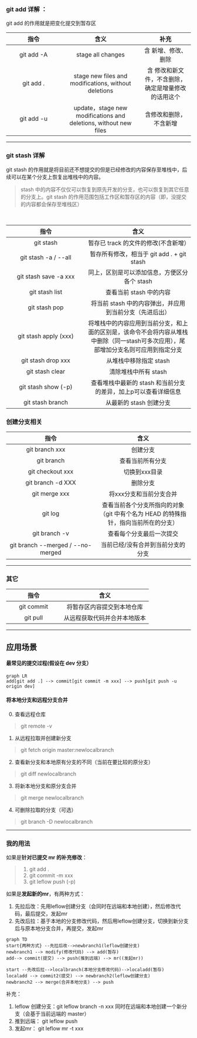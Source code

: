 ### git add 详解 ：
git add 的作用就是把变化提交到暂存区

|指令|含义|补充|
|:-:|:-:|:-:|
|<div style="width: 100pt">git add -A</div>|stage all changes|含 新增、修改、删除|
|git add .|stage new files and modifications, without deletions|含 修改和新文件，不含删除，确定是增量修改的话用这个|
 |git add -u|update，stage new modifications and deletions, without new files|含修改和删除，不含新增|
    

---

### git stash 详解

git stash 的作用就是将目前还不想提交的但是已经修改的内容保存至堆栈中，后续可以在某个分支上恢复出堆栈中的内容。

> stash 中的内容不仅仅可以恢复到原先开发的分支，也可以恢复到其它任意的分支上。git stash 的作用范围包括工作区和暂存区的内容（即，没提交的内容都会保存至堆栈区）

<br>    

|指令|含义|
|:-:|:-:|
|<div style="width: 150pt">git stash</div>|暂存已 track 的文件的修改(不含新增）|
|git stash -a / --all|暂存所有修改，相当于 git add . + git stash|
|git stash save -a xxx|同上，区别是可以添加信息，方便区分各个 stash|
|git stash list|查看当前 stash 中的内容|
|git stash pop|将当前 stash 中的内容弹出，并应用到当前分支（先进后出）|
|git stash apply (xxx)|将堆栈中的内容应用到当前分支，和上面的区别是，该命令不会将内容从堆栈中删除（同一stash可多次应用），尾部增加分支名则可应用到指定分支|
|git stash drop xxx|从堆栈中移除指定 stash|
|git stash clear|清除堆栈中所有 stash|
|git stash show (-p)|查看堆栈中最新的 stash 和当前分支的差异，加上p可以查看详细信息|
|git stash branch|从最新的 stash 创建分支|    


### 创建分支相关

|指令|含义|
|:-:|:-:|
|<div style="width: 150pt">git branch xxx</div>|创建分支|
|git branch|查看当前所有分支|
|git checkout xxx|切换到xxx目录|
|git branch -d XXX|删除分支|
|git merge xxx|将xxx分支和当前分支合并|
|git log|查看当前各个分支所指向的对象（git 中有个名为 HEAD 的特殊指针，指向当前所在的分支）|
|git branch -v|查看每个分支最后一次提交|
|git branch --merged / --no-merged|当前已经/没有合并到当前分支的分支|
    

---

### 其它

|指令|含义|
|:-:|:-:|
|<div style="width: 100pt">git commit</div>|将暂存区内容提交到本地仓库|
|git pull|从远程获取代码并合并本地版本|

---

## 应用场景

#### 最常见的提交过程(假设在 dev 分支）
```mermaid
graph LR
add[git add .] --> commit[git commit -m xxx] --> push[git push -u origin dev]
```

#### 将本地分支和远程分支合并

0. 查看远程仓库

> git remote -v 


1. 从远程拉取并创建新分支

> git fetch origin master:newlocalbranch

2. 查看新分支和本地原有分支的不同（当前在要比较的原分支）

> git diff newlocalbranch

3. 将新本地分支和原分支合并

> git merge newlocalbranch

4. 可删除拉取的分支（可选）

> git branch -D newlocalbranch


---

### 我的用法

如果是**针对已提交 mr 的补充修改**：

> 1.  git add .
> 2.  git commit -m xxx
> 3.  git leflow push (-p)

如果是**发起新的mr**，有两种方式：
1. 先拉后改：先用leflow创建分支（会同时在远端和本地创建），然后修改代码，最后提交，发起mr
2. 先改后拉：基于本地的分支修改代码，然后用leflow创建分支，切换到新分支后与原本地分支合并，再提交，发起mr

```mermaid
graph TD
start{两种方式} --先拉后改-->newbranch1(leflow创建分支)
newbranch1 --> modify(修改代码) --> add(暂存) 
add--> commit(提交) --> push(推到远端) --> mr((发起mr))

start --先改后拉-->localbranch(本地分支修改代码)-->localadd(暂存)
localadd --> commit2(提交) --> newbranch2(leflow创建分支)
newbranch2 --> merge(合并本地分支) --> push
```

补充：
1. leflow 创建分支：git leflow branch -n xxx 同时在远端和本地创建一个新分支（会基于当前远端的 master）
2. 推到远端： git leflow push
3. 发起mr： git leflow mr -t xxx